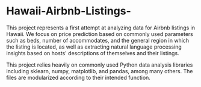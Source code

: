 # Hawaii-Airbnb-Listings-
This project represents a first attempt at analyzing data for Airbnb listings in Hawaii. We focus on price prediction based on commonly used parameters such as beds, 
number of accommodates, and the general region in which the listing is located, as well as extracting natural language processing insights based on hosts' 
descriptions of themselves and their listings. 

This project relies heavily on commonly used Python data analysis libraries including sklearn, numpy, matplotlib, and pandas, among many others. The files are 
modularized according to their intended function. 

